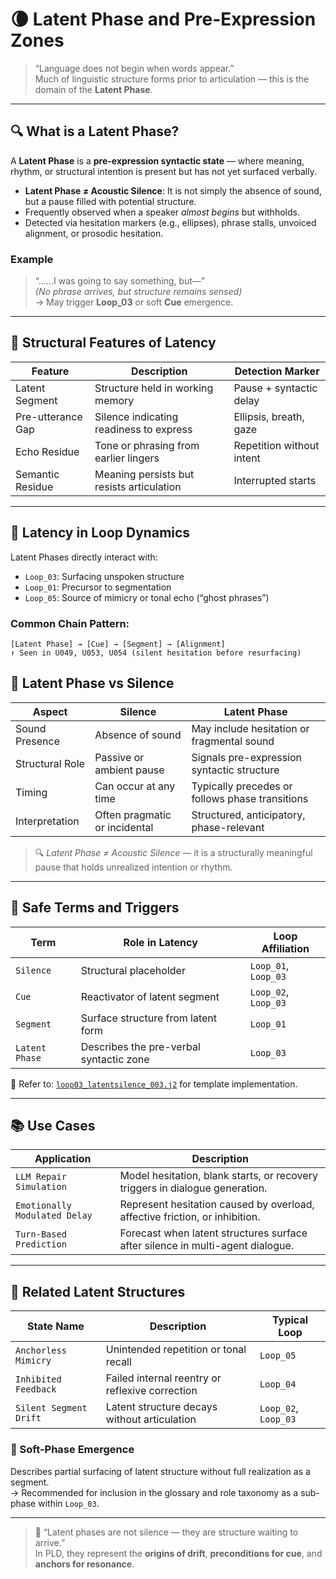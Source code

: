 # 🌘 Latent Phase and Pre-Expression Zones

> “Language does not begin when words appear.”  
> Much of linguistic structure forms prior to articulation — this is the domain of the **Latent Phase**.

---

## 🔍 What is a Latent Phase?

A **Latent Phase** is a **pre-expression syntactic state** — where meaning, rhythm, or structural intention is present but has not yet surfaced verbally.

- **Latent Phase ≠ Acoustic Silence**: It is not simply the absence of sound, but a pause filled with potential structure.
- Frequently observed when a speaker *almost begins* but withholds.
- Detected via hesitation markers (e.g., ellipses), phrase stalls, unvoiced alignment, or prosodic hesitation.

### Example

> “……I was going to say something, but—”  
> *(No phrase arrives, but structure remains sensed)*  
> → May trigger **Loop_03** or soft **Cue** emergence.

---

## 🧠 Structural Features of Latency

| Feature            | Description                               | Detection Marker        |
|-------------------|-------------------------------------------|--------------------------|
| Latent Segment     | Structure held in working memory          | Pause + syntactic delay  |
| Pre-utterance Gap  | Silence indicating readiness to express   | Ellipsis, breath, gaze   |
| Echo Residue       | Tone or phrasing from earlier lingers     | Repetition without intent |
| Semantic Residue   | Meaning persists but resists articulation | Interrupted starts        |

---

## 🧩 Latency in Loop Dynamics

Latent Phases directly interact with:

- `Loop_03`: Surfacing unspoken structure  
- `Loop_01`: Precursor to segmentation  
- `Loop_05`: Source of mimicry or tonal echo (“ghost phrases”)

### Common Chain Pattern:

```plaintext
[Latent Phase] → [Cue] → [Segment] → [Alignment]
↑ Seen in U049, U053, U054 (silent hesitation before resurfacing)
```
## 🔄 Latent Phase vs Silence

| **Aspect**           | **Silence**                            | **Latent Phase**                               |
|----------------------|-----------------------------------------|------------------------------------------------|
| Sound Presence        | Absence of sound                        | May include hesitation or fragmental sound     |
| Structural Role       | Passive or ambient pause                | Signals pre-expression syntactic structure     |
| Timing                | Can occur at any time                   | Typically precedes or follows phase transitions |
| Interpretation        | Often pragmatic or incidental           | Structured, anticipatory, phase-relevant       |

> 🔍 *Latent Phase ≠ Acoustic Silence* — it is a structurally meaningful pause that holds unrealized intention or rhythm.

---

## 🔧 Safe Terms and Triggers

| **Term**         | **Role in Latency**                       | **Loop Affiliation**      |
|------------------|--------------------------------------------|----------------------------|
| `Silence`         | Structural placeholder                     | `Loop_01`, `Loop_03`       |
| `Cue`             | Reactivator of latent segment              | `Loop_02`, `Loop_03`       |
| `Segment`         | Surface structure from latent form         | `Loop_01`                  |
| `Latent Phase`    | Describes the pre-verbal syntactic zone    | `Loop_03`                  |

🔧 Refer to: [`loop03_latentsilence_003.j2`](./loop_templates/loop03_latentsilence_003.j2) for template implementation.

---

## 📚 Use Cases

| **Application**               | **Description**                                                                 |
|-------------------------------|----------------------------------------------------------------------------------|
| `LLM Repair Simulation`       | Model hesitation, blank starts, or recovery triggers in dialogue generation.    |
| `Emotionally Modulated Delay` | Represent hesitation caused by overload, affective friction, or inhibition.     |
| `Turn-Based Prediction`       | Forecast when latent structures surface after silence in multi-agent dialogue.  |

---

## 🧬 Related Latent Structures

| **State Name**          | **Description**                                | **Typical Loop**        |
|--------------------------|------------------------------------------------|--------------------------|
| `Anchorless Mimicry`     | Unintended repetition or tonal recall          | `Loop_05`                |
| `Inhibited Feedback`     | Failed internal reentry or reflexive correction| `Loop_04`                |
| `Silent Segment Drift`   | Latent structure decays without articulation   | `Loop_02`, `Loop_03`     |

### 🔹 Soft-Phase Emergence
Describes partial surfacing of latent structure without full realization as a segment.  
→ Recommended for inclusion in the glossary and role taxonomy as a sub-phase within `Loop_03`.

---

> 💬 “Latent phases are not silence — they are structure waiting to arrive.”  
> In PLD, they represent the **origins of drift**, **preconditions for cue**, and **anchors for resonance**.

